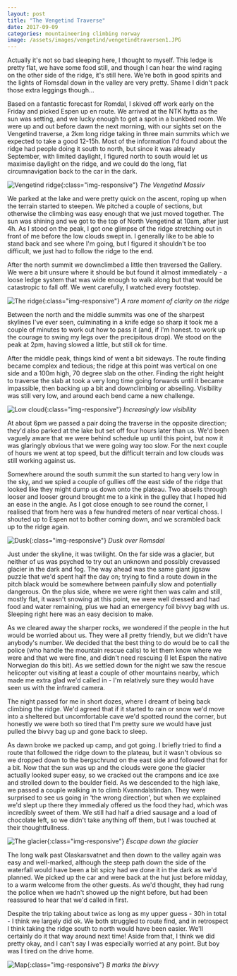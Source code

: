 ```yaml
---
layout: post
title: "The Vengetind Traverse"
date: 2017-09-09
categories: mountaineering climbing norway
image: /assets/images/vengetind/vengetindtraversen1.JPG
---
```


Actually it's not so bad sleeping here, I thought to myself. This ledge is pretty flat, we have some food still, and though I can hear the wind raging on the other side of the ridge, it's still here. We're both in good spirits and the lights of Romsdal down in the valley are very pretty. Shame I didn't pack those extra leggings though...

Based on a fantastic forecast for Romdal, I skived off work early on the Friday and picked Espen up en route. We arrived at the NTK hytta as the sun was setting, and we lucky enough to get a spot in a bunkbed room. We were up and out before dawn the next morning, with our sights set on the Vengetind traverse, a 2km long ridge taking in three main summits which we expected to take a good 12-15h. Most of the information I'd found about the ridge had people doing it south to north, but since it was already September, with limited daylight, I figured north to south would let us maximise daylight on the ridge, and we could do the long, flat circumnavigation back to the car in the dark.

![Vengetind ridge](/assets/images/vengetind/vengetindtraversen6.JPG){:class="img-responsive"}
*The Vengetind Massiv*

We parked at the lake and were pretty quick on the ascent, roping up when the terrain started to steepen. We pitched a couple of sections, but otherwise the climbing was easy enough that we just moved together. The sun was shining and we got to the top of North Vengetind at 10am, after just 4h. As I stood on the peak, I got one glimpse of the ridge stretching out in front of me before the low clouds swept in. I generally like to be able to stand back and see where I'm going, but I figured it shouldn't be too difficult, we just had to follow the ridge to the end.

After the north summit we downclimbed a little then traversed the Gallery. We were a bit unsure where it should be but found it almost immediately - a loose ledge system that was wide enough to walk along but that would be catastropic to fall off. We went carefully, I watched every footstep.

![The ridge](/assets/images/vengetind/vengetindtraversen2.JPG){:class="img-responsive"}
*A rare moment of clarity on the ridge*

Between the north and the middle summits was one of the sharpest skylines I've ever seen, culminating in a knife edge so sharp it took me a couple of minutes to work out how to pass it (and, if I'm honest. to work up the courage to swing my legs over the precipitous drop). We stood on the peak at 2pm, having slowed a little, but still ok for time.

After the middle peak, things kind of went a bit sideways. The route finding became complex and tedious; the ridge at this point was vertical on one side and a 100m high, 70 degree slab on the other. Finding the right height to traverse the slab at took a very long time going forwards until it became impassible, then backing up a bit and downclimbing or abseiling. Visibility was still very low, and around each bend came a new challenge.

![Low cloud](/assets/images/vengetind/vengetindtraversen3.JPG){:class="img-responsive"}
*Increasingly low visibility*


At about 6pm we passed a pair doing the traverse in the opposite direction; they'd also parked at the lake but set off four hours later than us. We'd been vaguely aware that we were behind schedule up until this point, but now it was glaringly obvious that we were going way too slow. For the next couple of hours we went at top speed, but the difficult terrain and low clouds was still working against us.

Somewhere around the south summit the sun started to hang very low in the sky, and we spied a couple of gullies off the east side of the ridge that looked like they might dump us down onto the plateau. Two abseils through looser and looser ground brought me to a kink in the gulley that I hoped hid an ease in the angle. As I got close enough to see round the corner, I realised that from here was a few hundred meters of near vertical choss. I shouted up to Espen not to bother coming down, and we scrambled back up to the ridge again.

![Dusk](/assets/images/vengetind/vengetindtraversen4.JPG){:class="img-responsive"}
*Dusk over Romsdal*

Just under the skyline, it was twilight. On the far side was a glacier, but neither of us was psyched to try out an unknown and possibly crevassed glacier in the dark and fog. The way ahead was the same giant jigsaw puzzle that we'd spent half the day on; trying to find a route down in the pitch black would be somewhere between painfully slow and potentially dangerous. On the plus side, where we were right then was calm and still, mostly flat, it wasn't snowing at this point, we were well dressed and had food and water remaining, plus we had an emergency foil bivvy bag with us. Sleeping right here was an easy decision to make.

As we cleared away the sharper rocks, we wondered if the people in the hut would be worried about us. They were all pretty friendly, but we didn't have anybody's number. We decided that the best thing to do would be to call the police (who handle the mountain rescue calls) to let them know where we were and that we were fine, and didn't need rescuing (I let Espen the native Norwegian do this bit). As we settled down for the night we saw the rescue helicopter out visiting at least a couple of other mountains nearby, which made me extra glad we'd called in - I'm relatively sure they would have seen us with the infrared camera.

The night passed for me in short dozes, where I dreamt of being back climbing the ridge. We'd agreed that if it started to rain or snow we'd move into a sheltered but uncomfortable cave we'd spotted round the corner, but honestly we were both so tired that I'm pretty sure we would have just pulled the bivvy bag up and gone back to sleep.

As dawn broke we packed up camp, and got going. I briefly tried to find a route that followed the ridge down to the plateau, but it wasn't obvious so we dropped down to the bergschrund on the east side and followed that for a bit. Now that the sun was up and the clouds were gone the glacier actually looked super easy, so we cracked out the crampons and ice axe and strolled down to the boulder field. As we descended to the high lake, we passed a couple walking in to climb Kvanndalstindan. They were surprised to see us going in 'the wrong direction', but when we explained we'd slept up there they immedialy offered us the food they had, which was incredibly sweet of them. We still had half a dried sausage and a load of chocolate left, so we didn't take anything off them, but I was touched at their thoughtfullness.

![The glacier](/assets/images/vengetind/vengetindtraversen5.JPG){:class="img-responsive"}
*Escape down the glacier*

The long walk past Olaskarsvatnet and then down to the valley again was easy and well-marked, although the steep path down the side of the waterfall would have been a bit spicy had we done it in the dark as we'd planned. We picked up the car and were back at the hut just before midday, to a warm welcome from the other guests. As we'd thought, they had rung the police when we hadn't showed up the night before, but had been reassured to hear that we'd called in first.

Despite the trip taking about twice as long as my upper guess - 30h in total - I think we largely did ok. We both struggled to route find, and in retrospect I think taking the ridge south to north would have been easier. We'll certainly do it that way around next time! Aside from that, I think we did pretty okay, and I can't say I was especially worried at any point. But boy was I tired on the drive home.

![Map](/assets/images/vengetind/vengetind_map.jpg){:class="img-responsive"}
*B marks the bivvy*


